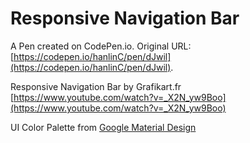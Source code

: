 # Responsive Navigation Bar

A Pen created on CodePen.io. Original URL: [https://codepen.io/hanlinC/pen/dJwil](https://codepen.io/hanlinC/pen/dJwil).

Responsive Navigation Bar by Grafikart.fr 
[https://www.youtube.com/watch?v=_X2N_yw9Boo](https://www.youtube.com/watch?v=_X2N_yw9Boo)

UI Color Palette from [Google Material Design](http://www.google.com/design/spec/style/color.html)
